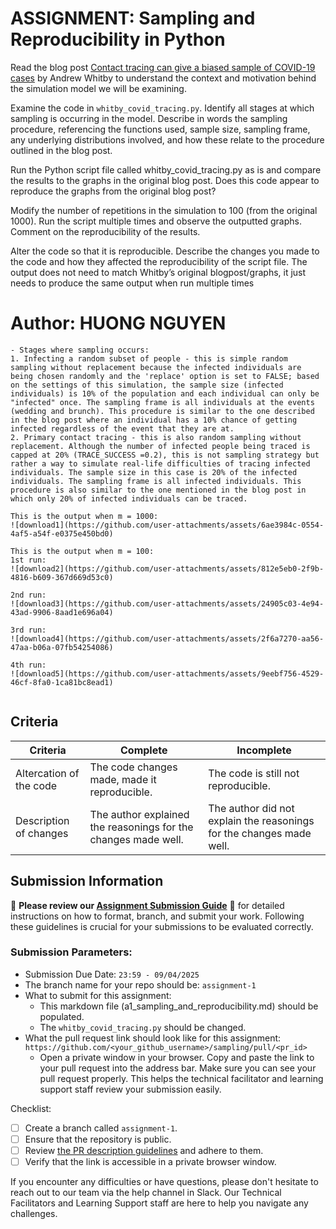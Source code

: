 # ASSIGNMENT: Sampling and Reproducibility in Python

Read the blog post [Contact tracing can give a biased sample of COVID-19 cases](https://andrewwhitby.com/2020/11/24/contact-tracing-biased/) by Andrew Whitby to understand the context and motivation behind the simulation model we will be examining.

Examine the code in `whitby_covid_tracing.py`. Identify all stages at which sampling is occurring in the model. Describe in words the sampling procedure, referencing the functions used, sample size, sampling frame, any underlying distributions involved, and how these relate to the procedure outlined in the blog post.

Run the Python script file called whitby_covid_tracing.py as is and compare the results to the graphs in the original blog post. Does this code appear to reproduce the graphs from the original blog post?

Modify the number of repetitions in the simulation to 100 (from the original 1000). Run the script multiple times and observe the outputted graphs. Comment on the reproducibility of the results.

Alter the code so that it is reproducible. Describe the changes you made to the code and how they affected the reproducibility of the script file. The output does not need to match Whitby’s original blogpost/graphs, it just needs to produce the same output when run multiple times

# Author: HUONG NGUYEN

```
- Stages where sampling occurs:
1. Infecting a random subset of people - this is simple random sampling without replacement because the infected individuals are being chosen randomly and the 'replace' option is set to FALSE; based on the settings of this simulation, the sample size (infected individuals) is 10% of the population and each individual can only be "infected" once. The sampling frame is all individuals at the events (wedding and brunch). This procedure is similar to the one described in the blog post where an individual has a 10% chance of getting infected regardless of the event that they are at. 
2. Primary contact tracing - this is also random sampling without replacement. Although the number of infected people being traced is capped at 20% (TRACE_SUCCESS =0.2), this is not sampling strategy but rather a way to simulate real-life difficulties of tracing infected individuals. The sample size in this case is 20% of the infected individuals. The sampling frame is all infected individuals. This procedure is also similar to the one mentioned in the blog post in which only 20% of infected individuals can be traced.

This is the output when m = 1000:
![download1](https://github.com/user-attachments/assets/6ae3984c-0554-4af5-a54f-e0375e450bd0)

This is the output when m = 100:
1st run:
![download2](https://github.com/user-attachments/assets/812e5eb0-2f9b-4816-b609-367d669d53c0)

2nd run:
![download3](https://github.com/user-attachments/assets/24905c03-4e94-43ad-9906-8aad1e696a04)

3rd run:
![download4](https://github.com/user-attachments/assets/2f6a7270-aa56-47aa-b06a-07fb54254086)

4th run:
![download5](https://github.com/user-attachments/assets/9eebf756-4529-46cf-8fa0-1ca81bc8ead1)


```


## Criteria

|Criteria|Complete|Incomplete|
|--------|----|----|
|Altercation of the code|The code changes made, made it reproducible.|The code is still not reproducible.|
|Description of changes|The author explained the reasonings for the changes made well.|The author did not explain the reasonings for the changes made well.|

## Submission Information

🚨 **Please review our [Assignment Submission Guide](https://github.com/UofT-DSI/onboarding/blob/main/onboarding_documents/submissions.md)** 🚨 for detailed instructions on how to format, branch, and submit your work. Following these guidelines is crucial for your submissions to be evaluated correctly.

### Submission Parameters:
* Submission Due Date: `23:59 - 09/04/2025`
* The branch name for your repo should be: `assignment-1`
* What to submit for this assignment:
    * This markdown file (a1_sampling_and_reproducibility.md) should be populated.
    * The `whitby_covid_tracing.py` should be changed.
* What the pull request link should look like for this assignment: `https://github.com/<your_github_username>/sampling/pull/<pr_id>`
    * Open a private window in your browser. Copy and paste the link to your pull request into the address bar. Make sure you can see your pull request properly. This helps the technical facilitator and learning support staff review your submission easily.

Checklist:
- [ ] Create a branch called `assignment-1`.
- [ ] Ensure that the repository is public.
- [ ] Review [the PR description guidelines](https://github.com/UofT-DSI/onboarding/blob/main/onboarding_documents/submissions.md#guidelines-for-pull-request-descriptions) and adhere to them.
- [ ] Verify that the link is accessible in a private browser window.

If you encounter any difficulties or have questions, please don't hesitate to reach out to our team via the help channel in Slack. Our Technical Facilitators and Learning Support staff are here to help you navigate any challenges.
